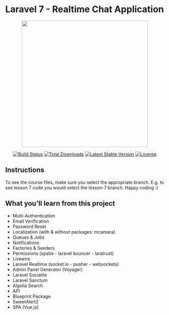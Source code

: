 # Laravel 7 - Realtime Chat Application



<p align="center"><a href="https://chatra.com/_i/_NEW/Features/app-n-chat.jpg" target="_blank"><img src="https://chatra.com/_i/_NEW/Features/app-n-chat.jpg" width="400"></a></p>

<p align="center">
<a href="https://travis-ci.org/laravel/framework"><img src="https://travis-ci.org/laravel/framework.svg" alt="Build Status"></a>
<a href="https://packagist.org/packages/laravel/framework"><img src="https://img.shields.io/packagist/dt/laravel/framework" alt="Total Downloads"></a>
<a href="https://packagist.org/packages/laravel/framework"><img src="https://img.shields.io/packagist/v/laravel/framework" alt="Latest Stable Version"></a>
<a href="https://packagist.org/packages/laravel/framework"><img src="https://img.shields.io/packagist/l/laravel/framework" alt="License"></a>
</p>

## Instructions

To see the course files, make sure you select the appropriate branch. E.g. to see lesson 7 code you would select the lesson-7 branch. Happy coding :)

## What you'll learn from this project

* Multi-Authentication
* Email Verification
* Password Reset
* Localization (with & without packages: mcamara)
* Queues & Jobs
* Notifications
* Factories & Seeders
* Permissions (spatie - laravel bouncer - laratrust)
* Livewire
* Laravel Realtime (socket.io - pusher - websockets)
* Admin Panel Generator (Voyager)
* Laravel Socialite
* Laravel Sanctum
* Algolia Search
* API
* Blueprint Package
* SweetAlert2
* SPA (Vue.js)
